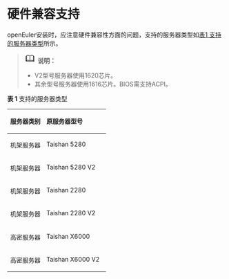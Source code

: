 # 硬件兼容支持<a name="ZH-CN_TOPIC_0183222649"></a>

openEuler安装时，应注意硬件兼容性方面的问题，支持的服务器类型如[表1 支持的服务器类型](#table1290416493212)所示。

>![](public_sys-resources/icon-note.gif) **说明：**   
>-   V2型号服务器使用1620芯片。  
>-   其余型号服务器使用1616芯片。BIOS需支持ACPI。  

**表 1**  支持的服务器类型

<a name="table1290416493212"></a>
<table><thead align="left"><tr id="row290112491828"><th class="cellrowborder" valign="top" width="36.65%" id="mcps1.2.3.1.1"><p id="p690112493211"><a name="p690112493211"></a><a name="p690112493211"></a><strong id="b19928655101815"><a name="b19928655101815"></a><a name="b19928655101815"></a>服务器类别</strong></p>
</th>
<th class="cellrowborder" valign="top" width="63.349999999999994%" id="mcps1.2.3.1.2"><p id="p1290134912214"><a name="p1290134912214"></a><a name="p1290134912214"></a><strong id="b19929055101812"><a name="b19929055101812"></a><a name="b19929055101812"></a>原服务器型号</strong></p>
</th>
</tr>
</thead>
<tbody><tr id="row19902114918212"><td class="cellrowborder" valign="top" width="36.65%" headers="mcps1.2.3.1.1 "><p id="p20901649528"><a name="p20901649528"></a><a name="p20901649528"></a>机架服务器</p>
</td>
<td class="cellrowborder" valign="top" width="63.349999999999994%" headers="mcps1.2.3.1.2 "><p id="p89011049925"><a name="p89011049925"></a><a name="p89011049925"></a>Taishan 5280</p>
</td>
</tr>
<tr id="row590318491422"><td class="cellrowborder" valign="top" width="36.65%" headers="mcps1.2.3.1.1 "><p id="p590211491211"><a name="p590211491211"></a><a name="p590211491211"></a>机架服务器</p>
</td>
<td class="cellrowborder" valign="top" width="63.349999999999994%" headers="mcps1.2.3.1.2 "><p id="p1990204915211"><a name="p1990204915211"></a><a name="p1990204915211"></a>Taishan 5280 V2</p>
</td>
</tr>
<tr id="row15903134913216"><td class="cellrowborder" valign="top" width="36.65%" headers="mcps1.2.3.1.1 "><p id="p790317495219"><a name="p790317495219"></a><a name="p790317495219"></a>机架服务器</p>
</td>
<td class="cellrowborder" valign="top" width="63.349999999999994%" headers="mcps1.2.3.1.2 "><p id="p1890314913216"><a name="p1890314913216"></a><a name="p1890314913216"></a>Taishan 2280</p>
</td>
</tr>
<tr id="row199043498213"><td class="cellrowborder" valign="top" width="36.65%" headers="mcps1.2.3.1.1 "><p id="p590319496211"><a name="p590319496211"></a><a name="p590319496211"></a>机架服务器</p>
</td>
<td class="cellrowborder" valign="top" width="63.349999999999994%" headers="mcps1.2.3.1.2 "><p id="p59031749528"><a name="p59031749528"></a><a name="p59031749528"></a>Taishan 2280 V2</p>
</td>
</tr>
<tr id="row1490420491216"><td class="cellrowborder" valign="top" width="36.65%" headers="mcps1.2.3.1.1 "><p id="p77191754213"><a name="p77191754213"></a><a name="p77191754213"></a>高密服务器</p>
</td>
<td class="cellrowborder" valign="top" width="63.349999999999994%" headers="mcps1.2.3.1.2 "><p id="p6904164910212"><a name="p6904164910212"></a><a name="p6904164910212"></a>Taishan X6000</p>
</td>
</tr>
<tr id="row7618918946"><td class="cellrowborder" valign="top" width="36.65%" headers="mcps1.2.3.1.1 "><p id="p17901045216"><a name="p17901045216"></a><a name="p17901045216"></a>高密服务器</p>
</td>
<td class="cellrowborder" valign="top" width="63.349999999999994%" headers="mcps1.2.3.1.2 "><p id="p973217211045"><a name="p973217211045"></a><a name="p973217211045"></a>Taishan X6000 V2</p>
</td>
</tr>
</tbody>
</table>

